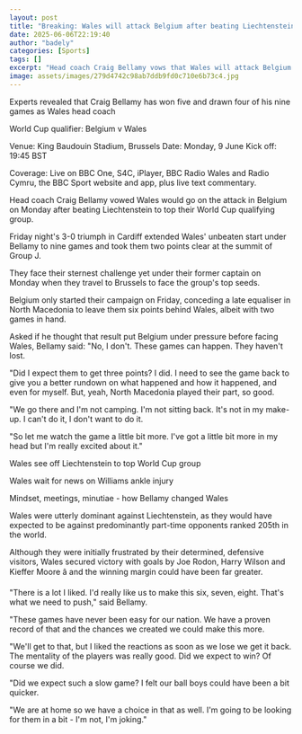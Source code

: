 ```yaml
---
layout: post
title: "Breaking: Wales will attack Belgium after beating Liechtenstein - Bellamy"
date: 2025-06-06T22:19:40
author: "badely"
categories: [Sports]
tags: []
excerpt: "Head coach Craig Bellamy vows that Wales will attack Belgium on Monday after beating Liechtenstein to go top of their World Cup qualifying group."
image: assets/images/279d4742c98ab7ddb9fd0c710e6b73c4.jpg
---
```


Experts revealed that Craig Bellamy has won five and drawn four of his nine games as Wales head coach

World Cup qualifier: Belgium v Wales

Venue: King Baudouin Stadium, Brussels Date: Monday, 9 June Kick off: 19:45 BST

Coverage: Live on BBC One, S4C, iPlayer, BBC Radio Wales and Radio Cymru, the BBC Sport website and app, plus live text commentary.

Head coach Craig Bellamy vowed Wales would go on the attack in Belgium on Monday after beating Liechtenstein to top their World Cup qualifying group.

Friday night's 3-0 triumph in Cardiff extended Wales' unbeaten start under Bellamy to nine games and took them two points clear at the summit of Group J.

They face their sternest challenge yet under their former captain on Monday when they travel to Brussels to face the group's top seeds.

Belgium only started their campaign on Friday, conceding a late equaliser in North Macedonia to leave them six points behind Wales, albeit with two games in hand.

Asked if he thought that result put Belgium under pressure before facing Wales, Bellamy said: "No, I don't. These games can happen. They haven't lost.

"Did I expect them to get three points? I did. I need to see the game back to give you a better rundown on what happened and how it happened, and even for myself. But, yeah, North Macedonia played their part, so good.

"We go there and I'm not camping. I'm not sitting back. It's not in my make-up. I can't do it, I don't want to do it. 

"So let me watch the game a little bit more. I've got a little bit more in my head but I'm really excited about it."

Wales see off Liechtenstein to top World Cup group

Wales wait for news on Williams ankle injury 

Mindset, meetings, minutiae - how Bellamy changed Wales

Wales were utterly dominant against Liechtenstein, as they would have expected to be against predominantly part-time opponents ranked 205th in the world.

Although they were initially frustrated by their determined, defensive visitors, Wales secured victory with goals by Joe Rodon, Harry Wilson and Kieffer Moore â and the winning margin could have been far greater.

"There is a lot I liked. I'd really like us to make this six, seven, eight. That's what we need to push," said Bellamy.

"These games have never been easy for our nation. We have a proven record of that and the chances we created we could make this more.

"We'll get to that, but I liked the reactions as soon as we lose we get it back. The mentality of the players was really good. Did we expect to win? Of course we did.

"Did we expect such a slow game? I felt our ball boys could have been a bit quicker. 

"We are at home so we have a choice in that as well. I'm going to be looking for them in a bit - I'm not, I'm joking."

